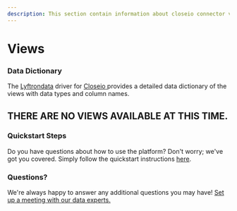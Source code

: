 ```yaml
---
description: This section contain information about closeio connector views information
---
```


# Views

### Data Dictionary

The [Lyftrondata](https://www.lyftrondata.com/) driver for [Closeio](https://www.lyftrondata.com/integration/sales-analytics/closeio/)[ ](https://www.lyftrondata.com/integration/closeio/)provides a detailed data dictionary of the views with data types and column names.

## THERE ARE NO VIEWS AVAILABLE AT THIS TIME.

### Quickstart Steps

Do you have questions about how to use the platform? Don't worry; we've got you covered. Simply follow the quickstart instructions [here](../).

### Questions? <a href="#questions" id="questions"></a>

We're always happy to answer any additional questions you may have! [Set up a meeting with our data experts.](https://www.lyftrondata.com/book-a-meeting/)
